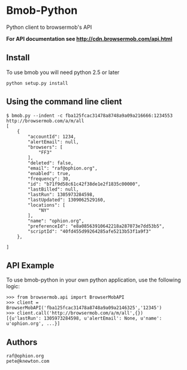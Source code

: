 # Bmob-Python

Python client to browsermob's API 

**For API documentation see http://cdn.browsermob.com/api.html**

	
## Install

To use bmob you will need python 2.5 or later
    
    python setup.py install
	
## Using the command line client

	$ bmob.py --indent -c fba125fcac31478a8748a9a09a216666:1234553 http://browsermob.com/a/m/all
	[
        {
            "accountId": 1234, 
            "alertEmail": null, 
            "browsers": [
                "FF3"
            ], 
            "deleted": false, 
            "email": "raf@ophion.org", 
            "enabled": true, 
            "frequency": 30, 
            "id": "b71f9d58c61c42f38de1e2f1835c00000", 
            "lastBilled": null, 
            "lastRun": 1305973284598, 
            "lastUpdated": 1309062529160, 
            "locations": [
                "NY"
            ], 
            "name": "ophion.org", 
            "preferenceId": "e8a08563910642218a287073e7dd53b5", 
            "scriptId": "40fd455d99264285afe5213b53f1a9f3"
        }, 

    ]

## API Example

To use bmob-python in your own python application, use the following logic:

    >>> from browsermob.api import BrowserMobAPI
    >>> client = BrowserMobAPI('fba125fcac31478a8748a9a09a2146325','12345')
    >>> client.call('http://browsermob.com/a/m/all',{})
    [{u'lastRun': 1305973284598, u'alertEmail': None, u'name': u'ophion.org', ...}]


## Authors

    raf@ophion.org
    pete@knewton.com